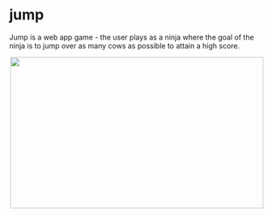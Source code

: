 # jump

Jump is a web app game - the user plays as a ninja where the goal of the ninja is to jump over as many cows as possible to attain a high score.

<p align="center">
  <img width="500" height="300" src="https://github.com/bensadel/jump/assets/95494769/7e3b2e77-096d-4dfc-83d1-f51ccbadc212">
</p>

